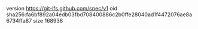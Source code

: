 version https://git-lfs.github.com/spec/v1
oid sha256:fa6bf892a04edb03fbd708400886c2b0ffe28040ad1f4472076ae8a6734ffa87
size 168938
